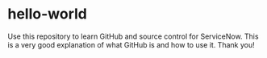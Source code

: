 # hello-world
Use this repository to learn GitHub and source control for ServiceNow.
This is a very good explanation of what GitHub is and how to use it. Thank you!
